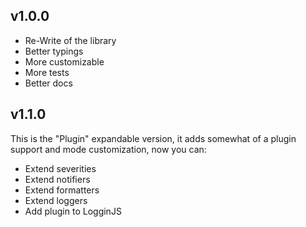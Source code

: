 ## v1.0.0
* Re-Write of the library
* Better typings
* More customizable
* More tests
* Better docs


## v1.1.0
This is the "Plugin" expandable version, it adds somewhat of a plugin support and mode customization, 
now you can:
* Extend severities
* Extend notifiers
* Extend formatters
* Extend loggers
* Add plugin to LogginJS